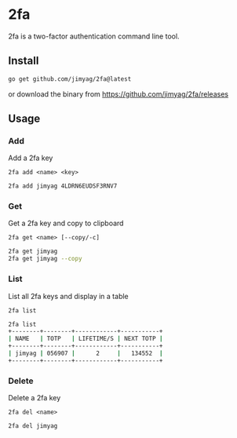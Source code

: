 
# 2fa

2fa is a two-factor authentication command line tool.

## Install

```bash
go get github.com/jimyag/2fa@latest
```

or download the binary from <https://github.com/jimyag/2fa/releases>

## Usage

### Add

Add a 2fa key

`2fa add <name> <key>`

```bash
2fa add jimyag 4LDRN6EUDSF3RNV7
```

### Get

Get a 2fa key and copy to clipboard

`2fa get <name> [--copy/-c]`

```bash
2fa get jimyag
2fa get jimyag --copy
```

### List

List all 2fa keys and display in a table

`2fa list`

```bash
2fa list
+--------+--------+------------+-----------+
| NAME   | TOTP   | LIFETIME/S | NEXT TOTP |
+--------+--------+------------+-----------+
| jimyag | 056907 |      2     |   134552  |
+--------+--------+------------+-----------+

```

### Delete

Delete a 2fa key

`2fa del <name>`

```bash
2fa del jimyag
```
